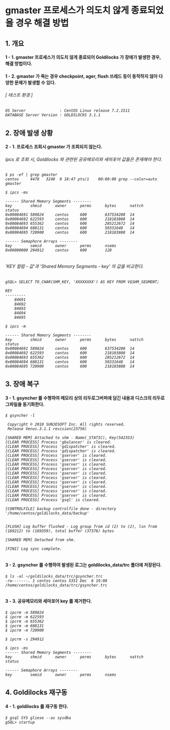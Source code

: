 # gmaster 프로세스가 의도치 않게 종료되었을 경우 해결 방법

## 1. 개요

#### 1 - 1. gmaster 프로세스가 의도치 않게 종료되어 Goldilocks 가 장애가 발생한 경우, 해결 방법이다.

#### 1 - 2. gmaster 가 죽는 경우 checkpoint, ager, flush 쓰레드 등이 동작하지 않아 다양한 문제가 발생할 수 있다.

###### [ 테스트 환경 ]

<h6>

    OS Server               : CentOS Linux release 7.2.1511
    DATABASE Server Version : GOLDILOCKS 3.1.1

</h6>

## 2. 장애 발생 상황

#### 2 - 1. 프로세스 조회시 gmaster 가 조회되지 않는다.

###### ipcs 로 조회 시, Goldilocks 와 관련된 공유메모리와 세마포어 값들은 존재해야 한다.

<h6>

    $ ps -ef | grep gmaster
    centos     4478   3248  0 18:47 pts/1    00:00:00 grep --color=auto gmaster

    $ ipcs -ms

    ------ Shared Memory Segments --------
    key        shmid      owner      perms      bytes      nattch     status
    0x00084691 589824     centos     600        637534208  14
    0x00084692 622593     centos     600        218103808  14
    0x00084693 655362     centos     600        285212672  14
    0x00084694 688131     centos     600        50331648   14
    0x00084695 720900     centos     600        218103808  14

    ------ Semaphore Arrays --------
    key        semid      owner      perms      nsems
    0x00000000 294912     centos     600        128

</h6>

###### 'KEY 컬럼 - 값'과 'Shared Memory Segments - key' 의 값을 비교한다.

<h6>

    gSQL> SELECT TO_CHAR(SHM_KEY, 'XXXXXXXX') AS KEY FROM V$SHM_SEGMENT;

    KEY
    ---------
        84691
        84692
        84693
        84694
        84695

    $ ipcs -m

    ------ Shared Memory Segments --------
    key        shmid      owner      perms      bytes      nattch     status
    0x00084691 589824     centos     600        637534208  14
    0x00084692 622593     centos     600        218103808  14
    0x00084693 655362     centos     600        285212672  14
    0x00084694 688131     centos     600        50331648   14
    0x00084695 720900     centos     600        218103808  14

</h6>

## 3. 장애 복구

#### 3 - 1. gsyncher 를 수행하여 메모리 상의 리두로그버퍼에 담긴 내용과 디스크의 리두로그파일을 동기화한다.


<h6>

    $ gsyncher -l

     Copyright © 2010 SUNJESOFT Inc. All rights reserved.
     Release Venus.3.1.1 revision(23756)

    [SHARED MEM] Attached to shm - Name(_STATIC), Key(542353)
    [CLEAR PROCESS] Process 'gbalancer' is cleared.
    [CLEAR PROCESS] Process 'gdispatcher' is cleared.
    [CLEAR PROCESS] Process 'gdispatcher' is cleared.
    [CLEAR PROCESS] Process 'gserver' is cleared.
    [CLEAR PROCESS] Process 'gserver' is cleared.
    [CLEAR PROCESS] Process 'gserver' is cleared.
    [CLEAR PROCESS] Process 'gserver' is cleared.
    [CLEAR PROCESS] Process 'gserver' is cleared.
    [CLEAR PROCESS] Process 'gserver' is cleared.
    [CLEAR PROCESS] Process 'gserver' is cleared.
    [CLEAR PROCESS] Process 'gserver' is cleared.
    [CLEAR PROCESS] Process 'gserver' is cleared.
    [CLEAR PROCESS] Process 'gserver' is cleared.
    [CLEAR PROCESS] Process 'gsql' is cleared.

    [CONTROLFILE] backup controlfile done - directory '/home/centos/goldilocks_data/backup'


    [FLUSH] Log buffer flushed - Log group from id (2) to (2), lsn from (169212) to (169359), total buffer (37376) bytes

    [SHARED MEM] Detached from shm.

    [FINI] Log sync complete.

</h6>

#### 3 - 2. gsyncher 를 수행하여 발생된 로그는 goldilocks_data/trc 폴더에 저장된다.

<h6>

    $ ls -al ~/goldilocks_data/trc/gsyncher.trc
    -rw-------. 1 centos centos 5351 Dec  6 19:08 /home/centos/goldilocks_data/trc/gsyncher.trc

</h6>

#### 3 - 3. 공유메모리와 세마포어 key 를 제거한다.

<h6>

    $ ipcrm -m 589824
    $ ipcrm -m 622593
    $ ipcrm -m 655362
    $ ipcrm -m 688131
    $ ipcrm -m 720900

    $ ipcrm -s 294912

    $ ipcs -ms
    ------ Shared Memory Segments --------
    key        shmid      owner      perms      bytes      nattch     status

    ------ Semaphore Arrays --------
    key        semid      owner      perms      nsems

</h6>

## 4. Goldilocks 재구동

#### 4 - 1. goldilocks 를 재구동 한다.


<h6>

    $ gsql SYS gliese --as sysdba
    gSQL> startup

</h6>
